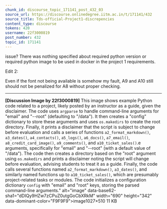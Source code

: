 ```yaml
---
chunk_id: discourse_topic_171141_post_432_03
source_url: https://discourse.onlinedegree.iitm.ac.in/t/171141/432
source_title: Tds-official-Project1-discrepencies
content_type: discourse
tokens: 420
username: 22f3000819
post_number: 432
topic_id: 171141
---
```


 issue? There was nothing specified about required python version or required python image to be used in docker in the project 1 requirements.

Edit 2:

Even if the font not being available is somehow my fault, A9 and A10 still should not be penalized for A8 without proper checking.

---

**[Discussion Image by 22f3000819]** This image shows example Python code related to a project, likely posted by an instructor as a guide, given the disclaimer. The code uses `argparse` to handle command-line arguments for "email" and "--root" (defaulting to "/data"). It then creates a "config" dictionary to store these arguments and uses `os.makedirs` to create the root directory. Finally, it prints a disclaimer that the script is subject to change before evaluation and calls a series of functions `a2_format_markdown()`, `a3_dates()`, `a4_contacts()`, `a5_logs()`, `a6_docs()`, `a7_email()`, `a8_credit_card_image()`, `a9_comments()`, and `a10_ticket_sales()`.e arguments, specifically for "email" and "--root" (with a default value of "/data"). The code then creates a directory based on the "root" argument using `os.makedirs` and prints a disclaimer noting the script will change before evaluation, advising students to treat it as a guide. Finally, the code calls several functions named `a2_format_markdown()`, `a3_dates()`, and similarly named functions up to `a10_ticket_sales()`, which are presumably project-related tasks or modules. The code initializes a configuration dictionary `config` with "email" and "root" keys, storing the parsed command-line arguments." alt="image" data-base62-sha1="dDIQy9HZw7zCPuZ0utgGoCbXRkM" width="690" height="342" data-dominant-color="F9F9F9">image1027×510 11 KB

